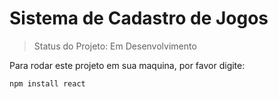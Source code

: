 # Sistema de Cadastro de Jogos

> Status do Projeto: Em Desenvolvimento

Para rodar este projeto em sua maquina, por favor digite:

```
npm install react
```
